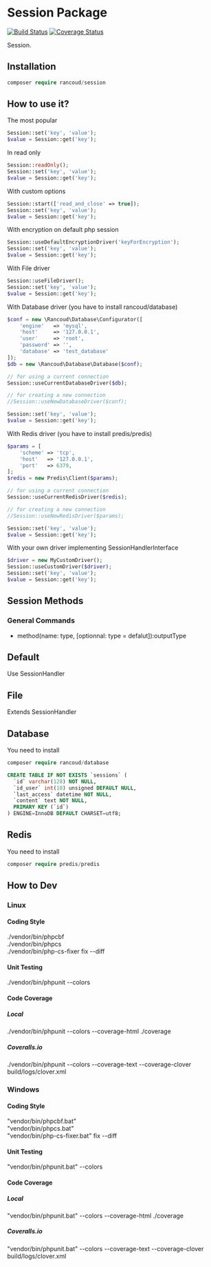 # Session Package

[![Build Status](https://travis-ci.org/rancoud/Session.svg?branch=master)](https://travis-ci.org/rancoud/Session) [![Coverage Status](https://coveralls.io/repos/github/rancoud/Session/badge.svg?branch=master)](https://coveralls.io/github/rancoud/Session?branch=master)

Session.  

## Installation
```php
composer require rancoud/session
```

## How to use it?
The most popular
```php
Session::set('key', 'value');
$value = Session::get('key');
```
In read only
```php
Session::readOnly();
Session::set('key', 'value');
$value = Session::get('key');
```
With custom options
```php
Session::start(['read_and_close' => true]);
Session::set('key', 'value');
$value = Session::get('key');
```
With encryption on default php session
```php
Session::useDefaultEncryptionDriver('keyForEncryption');
Session::set('key', 'value');
$value = Session::get('key');
```
With File driver
```php
Session::useFileDriver();
Session::set('key', 'value');
$value = Session::get('key');
```
With Database driver (you have to install rancoud/database)
```php
$conf = new \Rancoud\Database\Configurator([
    'engine'   => 'mysql',
    'host'     => '127.0.0.1',
    'user'     => 'root',
    'password' => '',
    'database' => 'test_database'
]);
$db = new \Rancoud\Database\Database($conf);

// for using a current connection
Session::useCurrentDatabaseDriver($db);

// for creating a new connection
//Session::useNewDatabaseDriver($conf);

Session::set('key', 'value');
$value = Session::get('key');
```
With Redis driver (you have to install predis/predis)
```php
$params = [
    'scheme' => 'tcp',
    'host'   => '127.0.0.1',
    'port'   => 6379,
];
$redis = new Predis\Client($params);

// for using a current connection
Session::useCurrentRedisDriver($redis);

// for creating a new connection
//Session::useNewRedisDriver($params);

Session::set('key', 'value');
$value = Session::get('key');
```
With your own driver implementing SessionHandlerInterface
```php
$driver = new MyCustomDriver();
Session::useCustomDriver($driver);
Session::set('key', 'value');
$value = Session::get('key');
```

## Session Methods
### General Commands  
* method(name: type, [optionnal: type = defalut]):outputType  

## Default
Use SessionHandler
## File
Extends SessionHandler
## Database
You need to install
```php
composer require rancoud/database
```
```sql
CREATE TABLE IF NOT EXISTS `sessions` (
  `id` varchar(128) NOT NULL,
  `id_user` int(10) unsigned DEFAULT NULL,
  `last_access` datetime NOT NULL,
  `content` text NOT NULL,
  PRIMARY KEY (`id`)
) ENGINE=InnoDB DEFAULT CHARSET=utf8;

```
## Redis
You need to install
```php
composer require predis/predis
```

## How to Dev
### Linux
#### Coding Style
./vendor/bin/phpcbf  
./vendor/bin/phpcs  
./vendor/bin/php-cs-fixer fix --diff  
#### Unit Testing
./vendor/bin/phpunit --colors  
#### Code Coverage
##### Local
./vendor/bin/phpunit --colors --coverage-html ./coverage
##### Coveralls.io
./vendor/bin/phpunit --colors --coverage-text --coverage-clover build/logs/clover.xml  

### Windows
#### Coding Style
"vendor/bin/phpcbf.bat"  
"vendor/bin/phpcs.bat"  
"vendor/bin/php-cs-fixer.bat" fix --diff   
#### Unit Testing
"vendor/bin/phpunit.bat" --colors  
#### Code Coverage
##### Local
"vendor/bin/phpunit.bat" --colors --coverage-html ./coverage
##### Coveralls.io
"vendor/bin/phpunit.bat" --colors --coverage-text --coverage-clover build/logs/clover.xml  